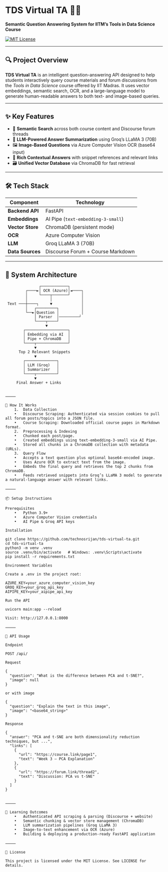 # TDS Virtual TA 🤖📘  
**Semantic Question Answering System for IITM’s Tools in Data Science Course**  

[![MIT License](https://img.shields.io/badge/license-MIT-blue.svg)](LICENSE)

---

## 🔍 Project Overview

**TDS Virtual TA** is an intelligent question-answering API designed to help students interactively query course materials and forum discussions from the *Tools in Data Science* course offered by IIT Madras. It uses vector embeddings, semantic search, OCR, and a large-language model to generate human-readable answers to both text- and image-based queries.

---

## ✨ Key Features

- 🔎 **Semantic Search** across both course content and Discourse forum threads  
- 🧠 **LLM-Powered Answer Summarization** using Groq’s LLaMA 3 (70B)  
- 🖼️ **Image-Based Questions** via Azure Computer Vision OCR (base64 input)  
- 🧾 **Rich Contextual Answers** with snippet references and relevant links  
- 🗃️ **Unified Vector Database** via ChromaDB for fast retrieval  

---

## 🛠️ Tech Stack

| Component        | Technology                         |
| ---------------- | ---------------------------------- |
| **Backend API**  | FastAPI                            |
| **Embeddings**   | AI Pipe (`text-embedding-3-small`) |
| **Vector Store** | ChromaDB (persistent mode)         |
| **OCR**          | Azure Computer Vision              |
| **LLM**          | Groq LLaMA 3 (70B)                 |
| **Data Sources** | Discourse Forum + Course Markdown  |

---

## 🧱 System Architecture

```text
               ┌────────────┐
         ┌────►│ OCR (Azure)│◄────┐
         │     └────┬───────┘     │
         │          │             │
 Text ───┼────┐     ▼             │
         │   ┌─────────┐          │
         └──►│Question │          │
             │ Parser  │─────────┘
             └────┬────┘
                  ▼
        ┌───────────────────┐
        │ Embedding via AI  │
        │ Pipe + ChromaDB   │
        └────┬──────────────┘
             ▼
      Top 2 Relevant Snippets
             ▼
        ┌──────────────┐
        │ LLM (Groq)   │
        │ Summarizer   │
        └────┬─────────┘
             ▼
     Final Answer + Links


⸻

🚀 How It Works
	1.	Data Collection
	•	Discourse Scraping: Authenticated via session cookies to pull all forum posts/topics into a JSON file.
	•	Course Scraping: Downloaded official course pages in Markdown format.
	2.	Preprocessing & Indexing
	•	Chunked each post/page.
	•	Created embeddings using text-embedding-3-small via AI Pipe.
	•	Stored all chunks in a ChromaDB collection with metadata (URLs).
	3.	Query Flow
	•	Accepts a text question plus optional base64-encoded image.
	•	Uses Azure OCR to extract text from the image.
	•	Embeds the final query and retrieves the top 2 chunks from ChromaDB.
	•	Feeds retrieved snippets into Groq’s LLaMA 3 model to generate a natural-language answer with relevant links.

⸻

📦 Setup Instructions

Prerequisites
	•	Python 3.9+
	•	Azure Computer Vision credentials
	•	AI Pipe & Groq API keys

Installation

git clone https://github.com/technosrijan/tds-virtual-ta.git
cd tds-virtual-ta
python3 -m venv .venv
source .venv/bin/activate   # Windows: .venv\Scripts\activate
pip install -r requirements.txt

Environment Variables

Create a .env in the project root:

AZURE_KEY=your_azure_computer_vision_key
GROQ_KEY=your_groq_api_key
AIPIPE_KEY=your_aipipe_api_key

Run the API

uvicorn main:app --reload

Visit: http://127.0.0.1:8000

⸻

📨 API Usage

Endpoint

POST /api/

Request

{
  "question": "What is the difference between PCA and t-SNE?",
  "image": null
}

or with image

{
  "question": "Explain the text in this image",
  "image": "<base64_string>"
}

Response

{
  "answer": "PCA and t-SNE are both dimensionality reduction techniques, but ...",
  "links": [
    {
      "url": "https://course.link/page1",
      "text": "Week 3 – PCA Explanation"
    },
    {
      "url": "https://forum.link/thread2",
      "text": "Discussion: PCA vs t-SNE"
    }
  ]
}


⸻

🎯 Learning Outcomes
	•	Authenticated API scraping & parsing (Discourse + website)
	•	Semantic chunking & vector store management (ChromaDB)
	•	LLM summarization pipelines (Groq LLaMA 3)
	•	Image-to-text enhancement via OCR (Azure)
	•	Building & deploying a production-ready FastAPI application

⸻

📄 License

This project is licensed under the MIT License. See LICENSE for details.

